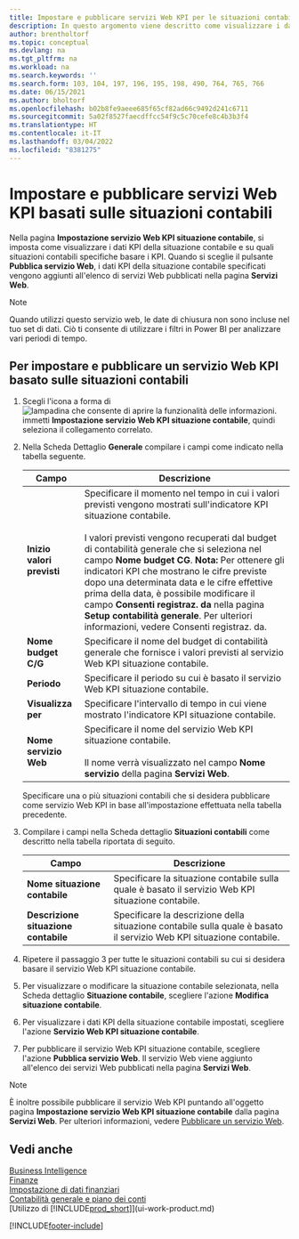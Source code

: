 ```yaml
---
title: Impostare e pubblicare servizi Web KPI per le situazioni contabili
description: In questo argomento viene descritto come visualizzare i dati KPI della situazione contabile in base alle situazioni contabili specifiche.
author: brentholtorf
ms.topic: conceptual
ms.devlang: na
ms.tgt_pltfrm: na
ms.workload: na
ms.search.keywords: ''
ms.search.form: 103, 104, 197, 196, 195, 198, 490, 764, 765, 766
ms.date: 06/15/2021
ms.author: bholtorf
ms.openlocfilehash: b02b8fe9aeee685f65cf82ad66c9492d241c6711
ms.sourcegitcommit: 5a02f8527faecdffcc54f9c5c70cefe8c4b3b3f4
ms.translationtype: HT
ms.contentlocale: it-IT
ms.lasthandoff: 03/04/2022
ms.locfileid: "8381275"
---
```

# <a name="set-up-and-publish-kpi-web-services-based-on-account-schedules"></a>Impostare e pubblicare servizi Web KPI basati sulle situazioni contabili
Nella pagina **Impostazione servizio Web KPI situazione contabile**, si imposta come visualizzare i dati KPI della situazione contabile e su quali situazioni contabili specifiche basare i KPI. Quando si sceglie il pulsante **Pubblica servizio Web**, i dati KPI della situazione contabile specificati vengono aggiunti all'elenco di servizi Web pubblicati nella pagina **Servizi Web**.  

> [!NOTE]
> Quando utilizzi questo servizio web, le date di chiusura non sono incluse nel tuo set di dati. Ciò ti consente di utilizzare i filtri in Power BI per analizzare vari periodi di tempo.

## <a name="to-set-up-and-publish-a-kpi-web-service-that-is-based-on-account-schedules"></a>Per impostare e pubblicare un servizio Web KPI basato sulle situazioni contabili  
1.  Scegli l'icona a forma di ![lampadina che consente di aprire la funzionalità delle informazioni.](media/ui-search/search_small.png "Informazioni sull'operazione che si desidera eseguire") immetti **Impostazione servizio Web KPI situazione contabile**, quindi seleziona il collegamento correlato.  
2.  Nella Scheda Dettaglio **Generale** compilare i campi come indicato nella tabella seguente.  

    |Campo|Descrizione|  
    |---------------------------------|---------------------------------------|  
    |**Inizio valori previsti**|Specificare il momento nel tempo in cui i valori previsti vengono mostrati sull'indicatore KPI situazione contabile.<br /><br /> I valori previsti vengono recuperati dal budget di contabilità generale che si seleziona nel campo **Nome budget CG**. **Nota:**  Per ottenere gli indicatori KPI che mostrano le cifre previste dopo una determinata data e le cifre effettive prima della data, è possibile modificare il campo **Consenti registraz. da** nella pagina **Setup contabilità generale**. Per ulteriori informazioni, vedere Consenti registraz. da.|  
    |**Nome budget C/G**|Specificare il nome del budget di contabilità generale che fornisce i valori previsti al servizio Web KPI situazione contabile.|  
    |**Periodo**|Specificare il periodo su cui è basato il servizio Web KPI situazione contabile.|  
    |**Visualizza per**|Specificare l'intervallo di tempo in cui viene mostrato l'indicatore KPI situazione contabile.|  
    |**Nome servizio Web**|Specificare il nome del servizio Web KPI situazione contabile.<br /><br /> Il nome verrà visualizzato nel campo **Nome servizio** della pagina **Servizi Web**.|  

    Specificare una o più situazioni contabili che si desidera pubblicare come servizio Web KPI in base all'impostazione effettuata nella tabella precedente.  

3.  Compilare i campi nella Scheda dettaglio **Situazioni contabili** come descritto nella tabella riportata di seguito.  

    |Campo|Descrizione|  
    |---------------------------------|---------------------------------------|  
    |**Nome situazione contabile**|Specificare la situazione contabile sulla quale è basato il servizio Web KPI situazione contabile.|  
    |**Descrizione situazione contabile**|Specificare la descrizione della situazione contabile sulla quale è basato il servizio Web KPI situazione contabile.|  

4.  Ripetere il passaggio 3 per tutte le situazioni contabili su cui si desidera basare il servizio Web KPI situazione contabile.  
5.  Per visualizzare o modificare la situazione contabile selezionata, nella Scheda dettaglio **Situazione contabile**, scegliere l'azione **Modifica situazione contabile**.  
6.  Per visualizzare i dati KPI della situazione contabile impostati, scegliere l'azione **Servizio Web KPI situazione contabile**.  
7.  Per pubblicare il servizio Web KPI situazione contabile, scegliere l'azione **Pubblica servizio Web**. Il servizio Web viene aggiunto all'elenco dei servizi Web pubblicati nella pagina **Servizi Web**.  

> [!NOTE]  
>  È inoltre possibile pubblicare il servizio Web KPI puntando all'oggetto pagina **Impostazione servizio Web KPI situazione contabile** dalla pagina **Servizi Web**. Per ulteriori informazioni, vedere [Pubblicare un servizio Web](across-how-publish-web-service.md).  

## <a name="see-also"></a>Vedi anche  
[Business Intelligence](bi.md)  
[Finanze](finance.md)  
[Impostazione di dati finanziari](finance-setup-finance.md)  
[Contabilità generale e piano dei conti](finance-general-ledger.md)  
[Utilizzo di [!INCLUDE[prod_short](includes/prod_short.md)]](ui-work-product.md)


[!INCLUDE[footer-include](includes/footer-banner.md)]